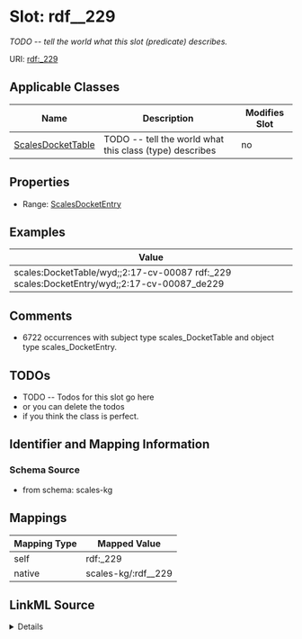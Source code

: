

# Slot: rdf__229


_TODO -- tell the world what this slot (predicate) describes._





URI: [rdf:_229](http://www.w3.org/1999/02/22-rdf-syntax-ns#_229)



<!-- no inheritance hierarchy -->





## Applicable Classes

| Name | Description | Modifies Slot |
| --- | --- | --- |
| [ScalesDocketTable](../classes/ScalesDocketTable.md) | TODO -- tell the world what this class (type) describes |  no  |







## Properties

* Range: [ScalesDocketEntry](../classes/ScalesDocketEntry.md)






## Examples

| Value |
| --- |
| scales:DocketTable/wyd;;2:17-cv-00087 rdf:_229 scales:DocketEntry/wyd;;2:17-cv-00087_de229 |

## Comments

* 6722 occurrences with subject type scales_DocketTable and object type scales_DocketEntry.

## TODOs

* TODO -- Todos for this slot go here
* or you can delete the todos
* if you think the class is perfect.

## Identifier and Mapping Information







### Schema Source


* from schema: scales-kg




## Mappings

| Mapping Type | Mapped Value |
| ---  | ---  |
| self | rdf:_229 |
| native | scales-kg/:rdf__229 |




## LinkML Source

<details>
```yaml
name: rdf__229
description: TODO -- tell the world what this slot (predicate) describes.
todos:
- TODO -- Todos for this slot go here
- or you can delete the todos
- if you think the class is perfect.
comments:
- 6722 occurrences with subject type scales_DocketTable and object type scales_DocketEntry.
examples:
- value: scales:DocketTable/wyd;;2:17-cv-00087 rdf:_229 scales:DocketEntry/wyd;;2:17-cv-00087_de229
from_schema: scales-kg
rank: 1000
slot_uri: rdf:_229
alias: rdf__229
domain_of:
- scales_DocketTable
range: scales_DocketEntry

```
</details>
